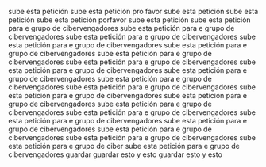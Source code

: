 sube esta petición
sube esta petición pro favor
sube esta petición
sube esta petición
sube esta petición porfavor
sube esta petición
sube esta petición para e grupo de cibervengadores
sube esta petición para e grupo de cibervengadores
sube esta petición para e grupo de cibervengadores
sube esta petición para e grupo de cibervengadores
sube esta petición para e grupo de cibervengadores
sube esta petición para e grupo de cibervengadores
sube esta petición para e grupo de cibervengadores
sube esta petición para e grupo de cibervengadores
sube esta petición para e grupo de cibervengadores
sube esta petición para e grupo de cibervengadores
sube esta petición para e grupo de cibervengadores
sube esta petición para e grupo de cibervengadores
sube esta petición para e grupo de cibervengadores
sube esta petición para e grupo de cibervengadores
sube esta petición para e grupo de cibervengadores
sube esta petición para e grupo de cibervengadores
sube esta petición para e grupo de cibervengadores
sube esta petición para e grupo de cibervengadores
sube esta petición para e grupo de cibervengadores
sube esta petición para e grupo de ciber
sube esta petición para e grupo de cibervengadores
guardar
guardar esto y esto
guardar esto y esto
